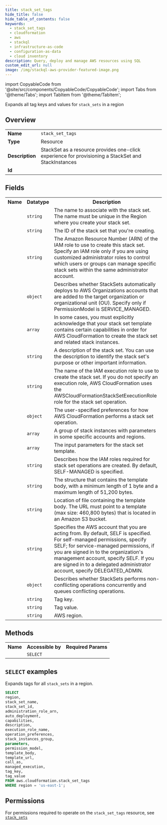 ```yaml
---
title: stack_set_tags
hide_title: false
hide_table_of_contents: false
keywords:
  - stack_set_tags
  - cloudformation
  - aws
  - stackql
  - infrastructure-as-code
  - configuration-as-data
  - cloud inventory
description: Query, deploy and manage AWS resources using SQL
custom_edit_url: null
image: /img/stackql-aws-provider-featured-image.png
---
```


import CopyableCode from '@site/src/components/CopyableCode/CopyableCode';
import Tabs from '@theme/Tabs';
import TabItem from '@theme/TabItem';

Expands all tag keys and values for <code>stack_sets</code> in a region

## Overview
<table>
<tbody>
<tr><td><b>Name</b></td><td><code>stack_set_tags</code></td></tr>
<tr><td><b>Type</b></td><td>Resource</td></tr>
<tr><td><b>Description</b></td><td>StackSet as a resource provides one-click experience for provisioning a StackSet and StackInstances</td></tr>
<tr><td><b>Id</b></td><td><CopyableCode code="aws.cloudformation.stack_set_tags" /></td></tr>
</tbody>
</table>

## Fields
<table>
<tbody>
<tr><th>Name</th><th>Datatype</th><th>Description</th></tr><tr><td><CopyableCode code="stack_set_name" /></td><td><code>string</code></td><td>The name to associate with the stack set. The name must be unique in the Region where you create your stack set.</td></tr>
<tr><td><CopyableCode code="stack_set_id" /></td><td><code>string</code></td><td>The ID of the stack set that you're creating.</td></tr>
<tr><td><CopyableCode code="administration_role_arn" /></td><td><code>string</code></td><td>The Amazon Resource Number (ARN) of the IAM role to use to create this stack set. Specify an IAM role only if you are using customized administrator roles to control which users or groups can manage specific stack sets within the same administrator account.</td></tr>
<tr><td><CopyableCode code="auto_deployment" /></td><td><code>object</code></td><td>Describes whether StackSets automatically deploys to AWS Organizations accounts that are added to the target organization or organizational unit (OU). Specify only if PermissionModel is SERVICE_MANAGED.</td></tr>
<tr><td><CopyableCode code="capabilities" /></td><td><code>array</code></td><td>In some cases, you must explicitly acknowledge that your stack set template contains certain capabilities in order for AWS CloudFormation to create the stack set and related stack instances.</td></tr>
<tr><td><CopyableCode code="description" /></td><td><code>string</code></td><td>A description of the stack set. You can use the description to identify the stack set's purpose or other important information.</td></tr>
<tr><td><CopyableCode code="execution_role_name" /></td><td><code>string</code></td><td>The name of the IAM execution role to use to create the stack set. If you do not specify an execution role, AWS CloudFormation uses the AWSCloudFormationStackSetExecutionRole role for the stack set operation.</td></tr>
<tr><td><CopyableCode code="operation_preferences" /></td><td><code>object</code></td><td>The user-specified preferences for how AWS CloudFormation performs a stack set operation.</td></tr>
<tr><td><CopyableCode code="stack_instances_group" /></td><td><code>array</code></td><td>A group of stack instances with parameters in some specific accounts and regions.</td></tr>
<tr><td><CopyableCode code="parameters" /></td><td><code>array</code></td><td>The input parameters for the stack set template.</td></tr>
<tr><td><CopyableCode code="permission_model" /></td><td><code>string</code></td><td>Describes how the IAM roles required for stack set operations are created. By default, SELF-MANAGED is specified.</td></tr>
<tr><td><CopyableCode code="template_body" /></td><td><code>string</code></td><td>The structure that contains the template body, with a minimum length of 1 byte and a maximum length of 51,200 bytes.</td></tr>
<tr><td><CopyableCode code="template_url" /></td><td><code>string</code></td><td>Location of file containing the template body. The URL must point to a template (max size: 460,800 bytes) that is located in an Amazon S3 bucket.</td></tr>
<tr><td><CopyableCode code="call_as" /></td><td><code>string</code></td><td>Specifies the AWS account that you are acting from. By default, SELF is specified. For self-managed permissions, specify SELF; for service-managed permissions, if you are signed in to the organization's management account, specify SELF. If you are signed in to a delegated administrator account, specify DELEGATED_ADMIN.</td></tr>
<tr><td><CopyableCode code="managed_execution" /></td><td><code>object</code></td><td>Describes whether StackSets performs non-conflicting operations concurrently and queues conflicting operations.</td></tr>
<tr><td><CopyableCode code="tag_key" /></td><td><code>string</code></td><td>Tag key.</td></tr>
<tr><td><CopyableCode code="tag_value" /></td><td><code>string</code></td><td>Tag value.</td></tr>
<tr><td><CopyableCode code="region" /></td><td><code>string</code></td><td>AWS region.</td></tr>
</tbody>
</table>

## Methods

<table>
<tbody>
  <tr>
    <th>Name</th>
    <th>Accessible by</th>
    <th>Required Params</th>
  </tr>
  <tr>
    <td><CopyableCode code="list_resources" /></td>
    <td><code>SELECT</code></td>
    <td><CopyableCode code="region" /></td>
  </tr>
</tbody>
</table>

## `SELECT` examples
Expands tags for all <code>stack_sets</code> in a region.
```sql
SELECT
region,
stack_set_name,
stack_set_id,
administration_role_arn,
auto_deployment,
capabilities,
description,
execution_role_name,
operation_preferences,
stack_instances_group,
parameters,
permission_model,
template_body,
template_url,
call_as,
managed_execution,
tag_key,
tag_value
FROM aws.cloudformation.stack_set_tags
WHERE region = 'us-east-1';
```


## Permissions

For permissions required to operate on the <code>stack_set_tags</code> resource, see <a href="/services/cloudformation/stack_sets/#permissions"><code>stack_sets</code></a>


